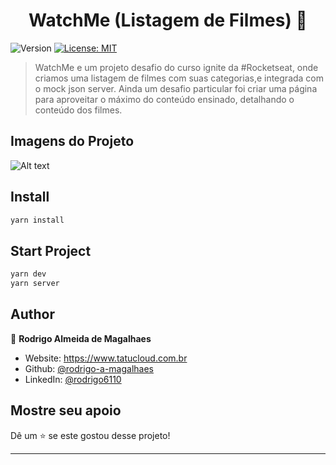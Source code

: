 <h1 align="center">WatchMe (Listagem de Filmes) 👋</h1>
<p>
  <img alt="Version" src="https://img.shields.io/badge/version-1.0.0-blue.svg?cacheSeconds=2592000" />
  <a href="#" target="_blank">
    <img alt="License: MIT" src="https://img.shields.io/badge/License-MIT-yellow.svg" />
  </a>
</p>

> WatchMe e um projeto desafio do curso ignite da #Rocketseat, onde criamos uma listagem de filmes com suas categorias,e integrada com o mock json server. Ainda um desafio particular foi criar uma página para aproveitar o máximo do conteúdo ensinado, detalhando o conteúdo dos filmes.

## Imagens do Projeto
![Alt text](relative/github/to/img.jpg?raw=true "WathMe")

## Install

```sh
yarn install
```

## Start Project

```sh
yarn dev
yarn server
```

## Author

👤 **Rodrigo Almeida de Magalhaes**

* Website: https://www.tatucloud.com.br
* Github: [@rodrigo-a-magalhaes](https://github.com/rodrigo-a-magalhaes)
* LinkedIn: [@rodrigo6110](https://linkedin.com/in/rodrigo6110)

## Mostre seu apoio

Dê um ⭐️ se este gostou desse projeto!

***

